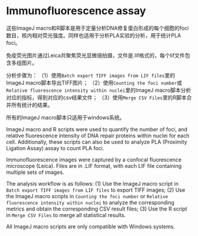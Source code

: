 Immunofluorescence assay
=============================

这些ImageJ macro和R脚本是用于定量分析DNA修复蛋白形成的每个细胞的foci数目，核内相对荧光强度。同样也适用于分析PLA实验的分析，用于统计PLA foci。

免疫荧光图片通过Leica共聚焦荧光显微镜拍摄，文件是.lif格式的，每个lif文件包含多组图片。

分析步骤为：
（1）使用`Batch export TIFF images from LIF files`里的ImageJ macro脚本导出TIFF图片；
（2）使用`Counting the foci number`或`Relative fluorescence intensity within nuclei`里的ImageJ macro脚本分析对应的指标，得到对应的csv结果文件；
（3）使用`Merge CSV Files`里的R脚本合并所有统计的结果。

所有的ImageJ macro脚本只适用于windows系统。


ImageJ macro and R scripts were used to quantify the number of foci, and relative fluorescence intensity of DNA repair proteins within nuclei for each cell. Additionally, these scripts can also be used to analyze PLA (Proximity Ligation Assay) assay to count PLA foci.

Immunofluorescence images were captured by a confocal fluorescence microscope (Leica). Files are in .LIF format, with each LIF file containing multiple sets of images.

The analysis workflow is as follows:
(1) Use the ImageJ macro script in `Batch export TIFF images from LIF files` to export TIFF images;
(2) Use the ImageJ macro scripts in `Counting the foci number` or `Relative fluorescence intensity within nuclei` to analyze the 
corresponding metrics and obtain the corresponding CSV result files;
(3) Use the R script in `Merge CSV Files` to merge all statistical results.

All ImageJ macro scripts are only compatible with Windows systems.
